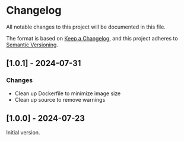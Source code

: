 # Changelog
All notable changes to this project will be documented in this file.

The format is based on [Keep a Changelog](https://keepachangelog.com/en/1.0.0/),
and this project adheres to [Semantic Versioning](https://semver.org/spec/v2.0.0.html).

## [1.0.1] - 2024-07-31

### Changes

- Clean up Dockerfile to minimize image size
- Clean up source to remove warnings

## [1.0.0] - 2024-07-23

Initial version.
